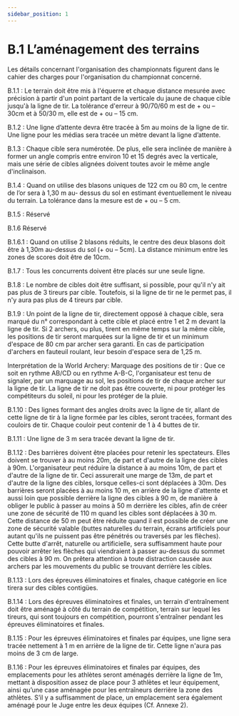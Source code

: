 ```yaml
---
sidebar_position: 1
---
```


# B.1 L’aménagement des terrains

Les détails concernant l'organisation des championnats figurent dans le cahier des charges pour
l'organisation du championnat concerné.

B.1.1 : Le terrain doit être mis à l'équerre et chaque distance mesurée avec précision à partir d'un point
partant de la verticale du jaune de chaque cible jusqu'à la ligne de tir. La tolérance d'erreur à 90/70/60
m est de + ou – 30cm et à 50/30 m, elle est de + ou – 15 cm.

B.1.2 : Une ligne d’attente devra être tracée à 5m au moins de la ligne de tir. Une ligne pour les médias
sera tracée un mètre devant la ligne d’attente.

B.1.3 : Chaque cible sera numérotée. De plus, elle sera inclinée de manière à former un angle compris
entre environ 10 et 15 degrés avec la verticale, mais une série de cibles alignées doivent toutes avoir le
même angle d'inclinaison.

B.1.4 : Quand on utilise des blasons uniques de 122 cm ou 80 cm, le centre de l’or sera à 1,30 m au-
dessus du sol en estimant éventuellement le niveau du terrain. La tolérance dans la mesure est de + ou –
5 cm.

B.1.5 : Réservé

B.1.6 Réservé

B.1.6.1 : Quand on utilise 2 blasons réduits, le centre des deux blasons doit être à 1,30m au-dessus du sol
(+ ou – 5cm). La distance minimum entre les zones de scores doit être de 10cm.

B.1.7 : Tous les concurrents doivent être placés sur une seule ligne.

B.1.8 : Le nombre de cibles doit être suffisant, si possible, pour qu'il n'y ait pas plus de 3 tireurs par cible.
Toutefois, si la ligne de tir ne le permet pas, il n'y aura pas plus de 4 tireurs par cible.

B.1.9 : Un point de la ligne de tir, directement opposé à chaque cible, sera marqué du n° correspondant à
cette cible et placé entre 1 et 2 m devant la ligne de tir. Si 2 archers, ou plus, tirent en même temps sur la
même cible, les positions de tir seront marquées sur la ligne de tir et un minimum d'espace de 80 cm par
archer sera garanti. En cas de participation d'archers en fauteuil roulant, leur besoin d'espace sera de 1,25
m.

Interprétation de la World Archery:
Marquage des positions de tir :
Que ce soit en rythme AB/CD ou en rythme A-B-C, l'organisateur est tenu de signaler, par un marquage
au sol, les positions de tir de chaque archer sur la ligne de tir.
La ligne de tir ne doit pas être couverte, ni pour protéger les compétiteurs du soleil, ni pour les protéger
de la pluie.

B.1.10 : Des lignes formant des angles droits avec la ligne de tir, allant de cette ligne de tir à la ligne formée
par les cibles, seront tracées, formant des couloirs de tir. Chaque couloir peut contenir de 1 à 4 buttes de
tir.

B.1.11 : Une ligne de 3 m sera tracée devant la ligne de tir.

B.1.12 : Des barrières doivent être placées pour retenir les spectateurs. Elles doivent se trouver à au moins
20m, de part et d'autre de la ligne des cibles à 90m. L'organisateur peut réduire la distance à au moins
10m, de part et d'autre de la ligne de tir. Ceci assurerait une marge de 13m, de part et d'autre de la ligne
des cibles, lorsque celles-ci sont déplacées à 30m.
Des barrières seront placées à au moins 10 m, en arrière de la ligne d'attente et aussi loin que possible
derrière la ligne des cibles à 90 m, de manière à obliger le public à passer au moins à 50 m derrière les
cibles, afin de créer une zone de sécurité de 110 m quand les cibles sont déplacées à 30 m. Cette distance
de 50 m peut être réduite quand il est possible de créer une zone de sécurité valable (buttes naturelles du
terrain, écrans artificiels pour autant qu'ils ne puissent pas être pénétrés ou traversés par les flèches).
Cette butte d'arrêt, naturelle ou artificielle, sera suffisamment haute pour pouvoir arrêter les flèches qui
viendraient à passer au-dessus du sommet des cibles à 90 m. On prêtera attention à toute distraction
causée aux archers par les mouvements du public se trouvant derrière les cibles.

B.1.13 : Lors des épreuves éliminatoires et finales, chaque catégorie en lice tirera sur des cibles contigües.

B.1.14 : Lors des épreuves éliminatoires et finales, un terrain d'entraînement doit être aménagé à côté du
terrain de compétition, terrain sur lequel les tireurs, qui sont toujours en compétition, pourront s'entraîner
pendant les épreuves éliminatoires et finales.

B.1.15 : Pour les épreuves éliminatoires et finales par équipes, une ligne sera tracée nettement à 1 m en
arrière de la ligne de tir. Cette ligne n'aura pas moins de 3 cm de large.

B.1.16 : Pour les épreuves éliminatoires et finales par équipes, des emplacements pour les athlètes seront
aménagés derrière la ligne de 1m, mettant à disposition assez de place pour 3 athlètes et leur équipement,
ainsi qu’une case aménagée pour les entraîneurs derrière la zone des athlètes. S’il y a suffisamment de
place, un emplacement sera également aménagé pour le Juge entre les deux équipes (Cf. Annexe 2).
